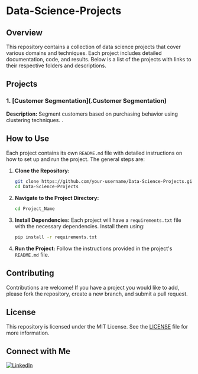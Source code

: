 # Data-Science-Projects

## Overview
This repository contains a collection of data science projects that cover various domains and techniques. Each project includes detailed documentation, code, and results. Below is a list of the projects with links to their respective folders and descriptions.

## Projects

### 1. [Customer Segmentation](.Customer Segmentation)
**Description:** Segment customers based on purchasing behavior using clustering techniques.
.


## How to Use
Each project contains its own `README.md` file with detailed instructions on how to set up and run the project. The general steps are:

1. **Clone the Repository:**
    ```bash
    git clone https://github.com/your-username/Data-Science-Projects.git
    cd Data-Science-Projects
    ```

2. **Navigate to the Project Directory:**
    ```bash
    cd Project_Name
    ```

3. **Install Dependencies:**
    Each project will have a `requirements.txt` file with the necessary dependencies. Install them using:
    ```bash
    pip install -r requirements.txt
    ```

4. **Run the Project:**
    Follow the instructions provided in the project's `README.md` file.

## Contributing
Contributions are welcome! If you have a project you would like to add, please fork the repository, create a new branch, and submit a pull request.

## License
This repository is licensed under the MIT License. See the [LICENSE](./LICENSE) file for more information.

## Connect with Me
[![LinkedIn](https://img.shields.io/badge/LinkedIn-Profile-blue?style=flat&logo=linkedin&logoColor=white)](https://www.linkedin.com/in/muhammad-umair-arshad-a698651a5/)

